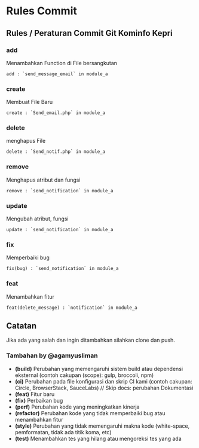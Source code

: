 # Rules Commit
## Rules / Peraturan Commit Git Kominfo Kepri

### add 
Menambahkan Function di File bersangkutan
```
add : `send_message_email` in module_a
```

### create 
Membuat File Baru
```
create : `Send_email.php` in module_a
```

### delete 
menghapus File
```
delete : `Send_notif.php` in module_a
```

### remove 
Menghapus atribut dan fungsi
```
remove : `send_notification` in module_a
```

### update
Mengubah atribut, fungsi 
```
update : `send_notification` in module_a
```

### fix 
Memperbaiki bug
```
fix(bug) : `send_notification` in module_a
```

### feat
Menambahkan fitur
```
feat(delete_message) : `notification` in module_a
```

## Catatan
Jika ada yang salah dan ingin ditambahkan silahkan clone dan push.

### Tambahan by @agamyusliman
- **(build)** 
Perubahan yang memengaruhi sistem build atau dependensi eksternal (contoh cakupan (scope): gulp, broccoli, npm)
- **(ci)**
Perubahan pada file konfigurasi dan skrip CI kami (contoh cakupan: Circle, BrowserStack, SauceLabs) // Skip
docs: perubahan Dokumentasi
- **(feat)**
Fitur baru
- **(fix)**
Perbaikan bug
- **(perf)**
Perubahan kode yang meningkatkan kinerja
- **(refactor)**
Perubahan kode yang tidak memperbaiki bug atau menambahkan fitur
- **(style)**
Perubahan yang tidak memengaruhi makna kode (white-space, pemformatan, tidak ada titik koma, etc)
- **(test)**
Menambahkan tes yang hilang atau mengoreksi tes yang ada